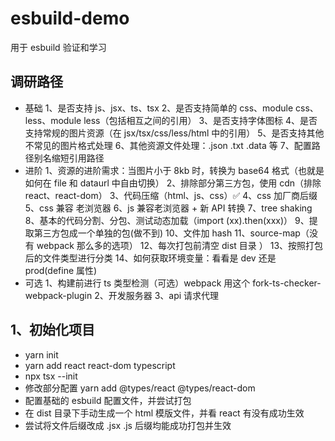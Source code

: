 # esbuild-demo

用于 esbuild 验证和学习

## 调研路径

- 基础
  1、是否支持 js、jsx、ts、tsx
  2、是否支持简单的 css、module css、less、module less（包括相互之间的引用）
  3、是否支持字体图标
  4、是否支持常规的图片资源（在 jsx/tsx/css/less/html 中的引用）
  5、是否支持其他不常见的图片格式处理
  6、其他资源文件处理：.json .txt .data 等
  7、配置路径别名缩短引用路径
- 进阶
  1、资源的进阶需求：当图片小于 8kb 时，转换为 base64 格式（也就是如何在 file 和 dataurl 中自由切换）
  2、排除部分第三方包，使用 cdn（排除 react、react-dom）
  3、代码压缩（html、js、css）✅
  4、css 加厂商后缀
  5、css 兼容 老浏览器
  6、js 兼容老浏览器 + 新 API 转换
  7、tree shaking
  8、基本的代码分割、分包、测试动态加载（import (xx).then(xxx)）
  9、提取第三方包成一个单独的包(做不到)
  10、文件加 hash
  11、source-map（没有 webpack 那么多的选项）
  12、每次打包前清空 dist 目录 ）
  13、按照打包后的文件类型进行分类
  14、如何获取环境变量：看看是 dev 还是 prod(define 属性)
- 可选
  1、构建前进行 ts 类型检测（可选）webpack 用这个 fork-ts-checker-webpack-plugin
  2、开发服务器
  3、api 请求代理

## 1、初始化项目

- yarn init
- yarn add react react-dom typescript
- npx tsx --init
- 修改部分配置 yarn add @types/react @types/react-dom
- 配置基础的 esbuild 配置文件，并尝试打包
- 在 dist 目录下手动生成一个 html 模版文件，并看 react 有没有成功生效
- 尝试将文件后缀改成 .jsx .js 后缀均能成功打包并生效
